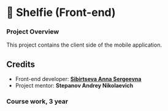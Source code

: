 # 🎨 Shelfie (Front-end)


### Project Overview

This project contains the client side of the mobile application.


## Credits
* Front-end developer: [**Sibirtseva Anna Sergeevna**](https://github.com/AnnaSibirtseva)
* Project mentor: **Stepanov Andrey Nikolaevich**

### Course work, 3 year